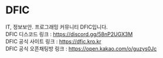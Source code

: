 # DFIC
IT, 정보보안. 프로그래밍 커뮤니티 DFIC입니다.
<br />
DFIC 디스코드 링크 : https://discord.gg/58nP2UGX3M
<br />
DFIC 공식 사이트 링크 : https://dfic.kro.kr
<br />
DFIC 공식 오픈채팅방 링크 : https://open.kakao.com/o/guzys0Jc
